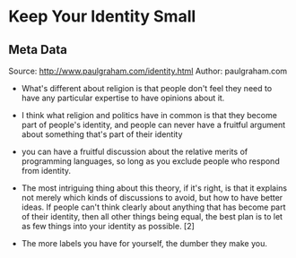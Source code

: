 # Keep Your Identity Small

## Meta Data

Source:  http://www.paulgraham.com/identity.html 
Author: paulgraham.com

- What's different about religion is that people don't feel they need to have any particular expertise to have opinions about it.
- I think what religion and politics have in common is that they become part of people's identity, and people can never have a fruitful argument about something that's part of their identity
- you can have a fruitful discussion about the relative merits of programming languages, so long as you exclude people who respond from identity.
- The most intriguing thing about this theory, if it's right, is that it explains not merely which kinds of discussions to avoid, but how to have better ideas. If people can't think clearly about anything that has become part of their identity, then all other things being equal, the best plan is to let as few things into your identity as possible. [2]
  
- The more labels you have for yourself, the dumber they make you.

